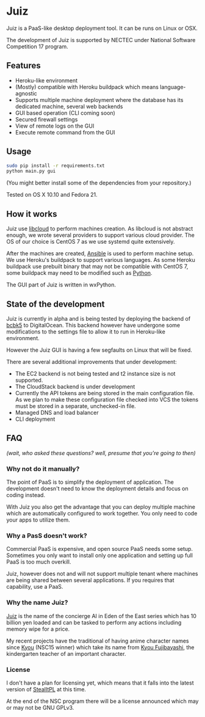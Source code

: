 # Juiz

Juiz is a PaaS-like desktop deployment tool. It can be runs on Linux or OSX.

The development of Juiz is supported by NECTEC under National Software Competition 17 program.

## Features

- Heroku-like environment
- (Mostly) compatible with Heroku buildpack which means language-agnostic
- Supports multiple machine deployment where the database has its dedicated machine, several web backends
- GUI based operation (CLI coming soon)
- Secured firewall settings
- View of remote logs on the GUI
- Execute remote command from the GUI

## Usage

```sh
sudo pip install -r requirements.txt
python main.py gui
```

(You might better install some of the dependencies from your repository.)

Tested on OS X 10.10 and Fedora 21.

## How it works

Juiz use [libcloud](https://libcloud.apache.org/) to perform machines creation. As libcloud is not abstract enough, we wrote several providers to support various cloud provider. The OS of our choice is CentOS 7 as we use systemd quite extensively.

After the machines are created, [Ansible](http://www.ansible.com) is used to perform machine setup. We use Heroku's buildpack to support various languages. As some Heroku buildpack use prebuilt binary that may not be compatible with CentOS 7, some buildpack may need to be modified such as [Python](https://github.com/whs/heroku-buildpack-python).

The GUI part of Juiz is written in wxPython.

## State of the development

Juiz is currently in alpha and is being tested by deploying the backend of [bcbk5](https://github.com/whs/bcbk5/tree/master/bcbk5) to DigitalOcean. This backend however have undergone some modifications to the settings file to allow it to run in Heroku-like environment.

However the Juiz GUI is having a few segfaults on Linux that will be fixed.

There are several additional improvements that under development:

- The EC2 backend is not being tested and t2 instance size is not supported.
- The CloudStack backend is under development
- Currently the API tokens are being stored in the main configuration file. As we plan to make these configuration file checked into VCS the tokens must be stored in a separate, unchecked-in file.
- Managed DNS and load balancer
- CLI deployment

## FAQ

*(wait, who asked these questions? well, presume that you're going to then)*

### Why not do it manually?

The point of PaaS is to simplify the deployment of application. The development doesn't need to know the deployment details and focus on coding instead.

With Juiz you also get the advantage that you can deploy multiple machine which are automatically configured to work together. You only need to code your apps to utilize them.

### Why a PasS doesn't work?

Commercial PaaS is expensive, and open source PaaS needs some setup. Sometimes you only want to install only one application and setting up full PaaS is too much overkill.

Juiz, however does not and will not support multiple tenant where machines are being shared between several applications. If you requires that capability, use a PaaS.

### Why the name Juiz?

[Juiz](http://edenoftheeast.wikia.com/wiki/Juiz) is the name of the concierge AI in Eden of the East series which has 10 billion yen loaded and can be tasked to perform any actions including memory wipe for a price.

My recent projects have the traditional of having anime character names since [Kyou](http://kyou.whs.in.th) (NSC15 winner) which take its name from [Kyou Fujibayashi](http://clannad.wikia.com/wiki/Kyou_Fujibayashi), the kindergarten teacher of an important character.

### License

I don't have a plan for licensing yet, which means that it falls into the latest version of [StealItPL](https://github.com/whs/whs.github.com/blob/master/LICENSE) at this time.

At the end of the NSC program there will be a license announced which may or may not be GNU GPLv3.
